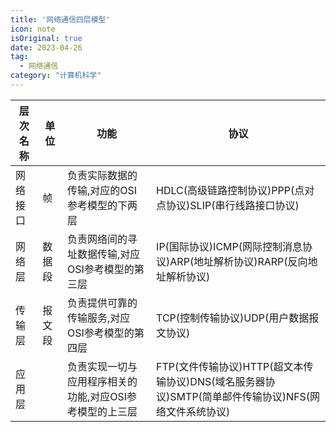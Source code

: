 ```yaml
---
title: '网络通信四层模型'
icon: note
isOriginal: true
date: 2023-04-26
tag:
  - 网络通信
category: "计算机科学"
---
```


| 层次名称 | 单位  | 功能                             | 协议                                                              |
|------|-----|--------------------------------|-----------------------------------------------------------------|
| 网络接口 | 帧   | 负责实际数据的传输,对应的OSI参考模型的下两层       | HDLC(高级链路控制协议)PPP(点对点协议)SLIP(串行线路接口协议)                          |
| 网络层  | 数据段 | 负责网络间的寻址数据传输,对应OSI参考模型的第三层     | IP(国际协议)ICMP(网际控制消息协议)ARP(地址解析协议)RARP(反向地址解析协议)                 |
| 传输层  | 报文段 | 负责提供可靠的传输服务,对应OSI参考模型的第四层      | TCP(控制传输协议)UDP(用户数据报文协议)                                        |
| 应用层  |     | 负责实现一切与应用程序相关的功能,对应OSI参考模型的上三层 | FTP(文件传输协议)HTTP(超文本传输协议)DNS(域名服务器协议)SMTP(简单邮件传输协议)NFS(网络文件系统协议) |
